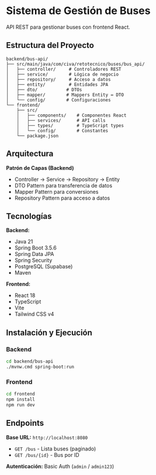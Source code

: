 # Sistema de Gestión de Buses

API REST para gestionar buses con frontend React.

## Estructura del Proyecto

```
backend/bus-api/
├── src/main/java/com/civa/retotecnico/buses/bus_api/
│   ├── controller/     # Controladores REST
│   ├── service/        # Lógica de negocio
│   ├── repository/     # Acceso a datos
│   ├── entity/         # Entidades JPA
│   ├── dto/           # DTOs
│   ├── mapper/        # Mappers Entity ↔ DTO
│   └── config/        # Configuraciones
└── frontend/
    ├── src/
    │   ├── components/    # Componentes React
    │   ├── services/      # API calls
    │   ├── types/         # TypeScript types
    │   └── config/        # Constantes
    └── package.json
```

## Arquitectura

**Patrón de Capas (Backend)**
- Controller → Service → Repository → Entity
- DTO Pattern para transferencia de datos
- Mapper Pattern para conversiones
- Repository Pattern para acceso a datos

## Tecnologías

**Backend:**
- Java 21
- Spring Boot 3.5.6
- Spring Data JPA
- Spring Security
- PostgreSQL (Supabase)
- Maven

**Frontend:**
- React 18
- TypeScript
- Vite
- Tailwind CSS v4

## Instalación y Ejecución

### Backend
```bash
cd backend/bus-api
./mvnw.cmd spring-boot:run
```

### Frontend
```bash
cd frontend
npm install
npm run dev
```

## Endpoints

**Base URL:** `http://localhost:8080`

- `GET /bus` - Lista buses (paginado)
- `GET /bus/{id}` - Bus por ID

**Autenticación:** Basic Auth (`admin` / `admin123`)